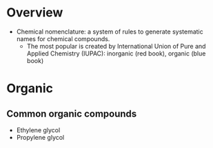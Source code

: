 # Overview

- Chemical nomenclature: a system of rules to generate systematic names
  for chemical compounds.
    + The most popular is created by International Union of Pure and
      Applied Chemistry (IUPAC): inorganic (red book), organic (blue
      book)


# Organic

## Common organic compounds

- Ethylene glycol
- Propylene glycol
